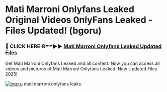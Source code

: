 # Mati Marroni Onlyfans Leaked Original Videos 0nlyFans Leaked - Files Updated! (bgoru)

<h3>🔴 CLICK HERE 🌐==►► <a href="https://tinyurl.com/2jnfzry5" rel="nofollow">Mati Marroni Onlyfans Leaked Updated Files</a></h3>

Get Mati Marroni Onlyfans Leaked and all content. Now you can access all videos and pictures of Mati Marroni Onlyfans Leaked. New Updated Files 2025!

[![bgoru](https://i.imgur.com/GyGTBgg.gif)](https://tinyurl.com/2jnfzry5)
mati marroni onlyfans leaks